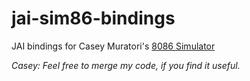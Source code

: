 # jai-sim86-bindings

JAI bindings for Casey Muratori's [8086 Simulator](https://github.com/cmuratori/computer_enhance/tree/main/perfaware/sim86)

*Casey: Feel free to merge my code, if you find it useful.*

